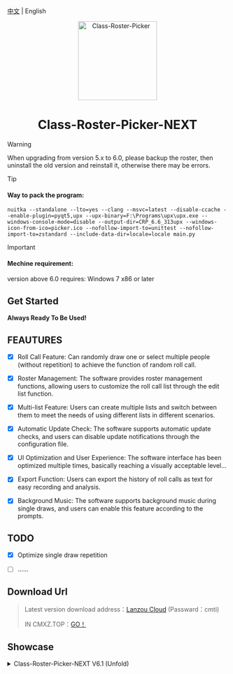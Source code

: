 [中文](./README.md) | English

<div align="center">
<a><img src="./Class-Roster-Picker.png" width="180" height="180" alt="Class-Roster-Picker"></a>
</div>

<div align="center">

# Class-Roster-Picker-NEXT

</div>

> [!WARNING]
> When upgrading from version 5.x to 6.0, please backup the roster, then uninstall the old version and reinstall it, otherwise there may be errors.
> 

> [!TIP]
> #### Way to pack the program:<br>
> `nuitka --standalone --lto=yes --clang --msvc=latest --disable-ccache --enable-plugin=pyqt5,upx --upx-binary=F:\Programs\upx\upx.exe --windows-console-mode=disable --output-dir=CRP_6.6_313upx --windows-icon-from-ico=picker.ico --nofollow-import-to=unittest --nofollow-import-to=zstandard --include-data-dir=locale=locale main.py`

> [!IMPORTANT]  
> #### Mechine requirement:
> version above 6.0 requires: Windows 7 x86 or later

## Get Started

**Always Ready To Be Used!**


## FEAUTURES
- [x] Roll Call Feature: Can randomly draw one or select multiple people (without repetition) to achieve the function of random roll call.
- [x] Roster Management: The software provides roster management functions, allowing users to customize the roll call list through the edit list function.
- [x] Multi-list Feature: Users can create multiple lists and switch between them to meet the needs of using different lists in different scenarios.
- [x] Automatic Update Check: The software supports automatic update checks, and users can disable update notifications through the configuration file.
- [x] UI Optimization and User Experience: The software interface has been optimized multiple times, basically reaching a visually acceptable level...
- [x] Export Function: Users can export the history of roll calls as text for easy recording and analysis.
- [x] Background Music: The software supports background music during single draws, and users can enable this feature according to the prompts.



## TODO
- [x] Optimize single draw repetition
- [ ] ......

      
## Download Url
> Latest version download address：[Lanzou Cloud](https://yish.lanzouw.com/b038hjo8f) (Passward：cmti)
> 
> IN CMXZ.TOP：[GO！](https://cmxz.top/ktdmq)

## Showcase
<details>
<summary> Class-Roster-Picker-NEXT V6.1 (Unfold)</summary>

### Main Form<br>
<img src="https://github.com/user-attachments/assets/ceae2cdc-8e7a-47b4-a8ee-1daf048eb6cf" style="border-radius: 20px;" height="300">

### Small Window Mode <br>
<img src="https://github.com/user-attachments/assets/21b2d8e1-9837-45d7-9b33-f2307ad1018a" style="border-radius: 20px;" height="300">

### Setting Form<br>
<img src="https://github.com/user-attachments/assets/f2451c4d-9f10-41a9-9aa9-ae7cc6300511" style="border-radius: 20px;" height="300">

</details>
